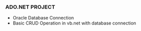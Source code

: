 ### ADO.NET PROJECT
- Oracle Database Connection
- Basic CRUD Operation in vb.net with database connection
